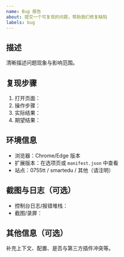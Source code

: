 ```yaml
---
name: Bug 报告
about: 提交一个可复现的问题，帮助我们修复缺陷
labels: bug
---
```


## 描述
清晰描述问题现象与影响范围。

## 复现步骤
1. 打开页面：
2. 操作步骤：
3. 实际结果：
4. 期望结果：

## 环境信息
- 浏览器：Chrome/Edge 版本
- 扩展版本：在选项页或 `manifest.json` 中查看
- 站点：0755tt / smartedu / 其他（请注明）

## 截图与日志（可选）
- 控制台日志/报错堆栈：
- 截图/录屏：

## 其他信息（可选）
补充上下文、配置、是否与第三方插件冲突等。

